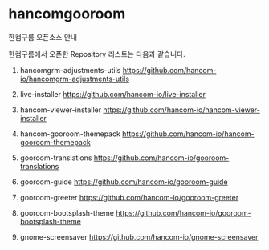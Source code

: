 # hancomgooroom
한컴구름 오픈소스 안내

한컴구름에서 오픈한 Repository 리스트는 다음과 같습니다.

1. hancomgrm-adjustments-utils
https://github.com/hancom-io/hancomgrm-adjustments-utils

2. live-installer
https://github.com/hancom-io/live-installer

3. hancom-viewer-installer
https://github.com/hancom-io/hancom-viewer-installer

4. hancom-gooroom-themepack
https://github.com/hancom-io/hancom-gooroom-themepack

5. gooroom-translations
https://github.com/hancom-io/gooroom-translations

6. gooroom-guide
https://github.com/hancom-io/gooroom-guide

7. gooroom-greeter
https://github.com/hancom-io/gooroom-greeter

8. gooroom-bootsplash-theme
https://github.com/hancom-io/gooroom-bootsplash-theme

9. gnome-screensaver
https://github.com/hancom-io/gnome-screensaver
